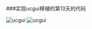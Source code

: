 ###实现ucgui移植的第13天的代码

![ucgui](https://raw.githubusercontent.com/cherishsir/ubuntu30os/master/13dayucgui/qemu.png)
![ucgui](https://raw.githubusercontent.com/cherishsir/ubuntu30os/master/13dayucgui/hpg4.jpg)
 
 

